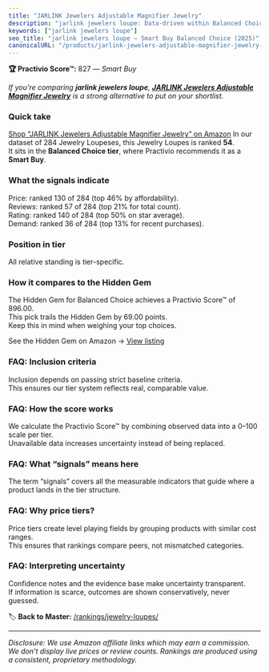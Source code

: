 ```yaml
---
title: "JARLINK Jewelers Adjustable Magnifier Jewelry"
description: "jarlink jewelers loupe: Data-driven within Balanced Choice ranking using the Practivio Score™. Positioned by quality, value, demand, findability, momentum."
keywords: ["jarlink jewelers loupe"]
seo_title: "jarlink jewelers loupe — Smart Buy Balanced Choice (2025)"
canonicalURL: "/products/jarlink-jewelers-adjustable-magnifier-jewelry-B08W2XSXXJ/"
---
```


**🏆 Practivio Score™:** 827 — _Smart Buy_


*If you're comparing **jarlink jewelers loupe**, **[JARLINK Jewelers Adjustable Magnifier Jewelry](https://www.amazon.com/dp/B08W2XSXXJ?tag=practivio-20)** is a strong alternative to put on your shortlist.*
### Quick take
[Shop “JARLINK Jewelers Adjustable Magnifier Jewelry” on Amazon](https://www.amazon.com/dp/B08W2XSXXJ?tag=practivio-20)
In our dataset of 284 Jewelry Loupeses, this Jewelry Loupes is ranked **54**.  
It sits in the **Balanced Choice tier**, where Practivio recommends it as a **Smart Buy**.

### What the signals indicate
Price: ranked 130 of 284 (top 46% by affordability).  
Reviews: ranked 57 of 284 (top 21% for total count).  
Rating: ranked 140 of 284 (top 50% on star average).  
Demand: ranked 36 of 284 (top 13% for recent purchases).

### Position in tier
All relative standing is tier-specific.

### How it compares to the Hidden Gem
The Hidden Gem for Balanced Choice achieves a Practivio Score™ of 896.00.  
This pick trails the Hidden Gem by 69.00 points.  
Keep this in mind when weighing your top choices.  

See the Hidden Gem on Amazon → [View listing](https://www.amazon.com/dp/B08XXF1VCS?tag=practivio-20)

### FAQ: Inclusion criteria
Inclusion depends on passing strict baseline criteria.  
This ensures our tier system reflects real, comparable value.

### FAQ: How the score works
We calculate the Practivio Score™ by combining observed data into a 0–100 scale per tier.  
Unavailable data increases uncertainty instead of being replaced.

### FAQ: What “signals” means here
The term “signals” covers all the measurable indicators that guide where a product lands in the tier structure.

### FAQ: Why price tiers?
Price tiers create level playing fields by grouping products with similar cost ranges.  
This ensures that rankings compare peers, not mismatched categories.

### FAQ: Interpreting uncertainty
Confidence notes and the evidence base make uncertainty transparent.  
If information is scarce, outcomes are shown conservatively, never guessed.


🏷️ **Back to Master:** [/rankings/jewelry-loupes/](/rankings/jewelry-loupes/)

---
_Disclosure: We use Amazon affiliate links which may earn a commission. We don’t display live prices or review counts. Rankings are produced using a consistent, proprietary methodology._
